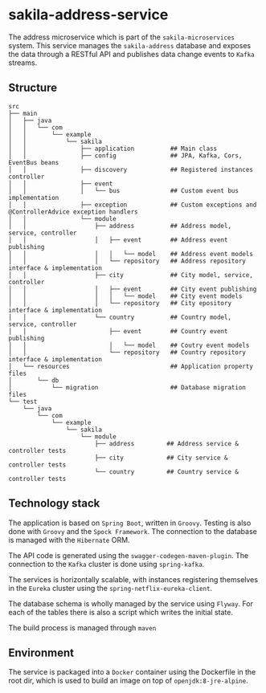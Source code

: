 # sakila-address-service

The address microservice which is part of the `sakila-microservices` system. This service manages the
`sakila-address` database and exposes the data through a RESTful API and publishes data change events
to `Kafka` streams.

## Structure

```
src
├── main
│   ├── java
│   │   └── com
│   │       └── example
│   │           └── sakila
│   │               ├── application          ## Main class
│   │               ├── config               ## JPA, Kafka, Cors, EventBus beans
│   │               ├── discovery            ## Registered instances controller
│   │               ├── event                
│   │               │   └── bus              ## Custom event bus implementation
│   │               ├── exception            ## Custom exceptions and @ControllerAdvice exception handlers
│   │               └── module
│   │                   ├── address          ## Address model, service, controller
│   │                   │   ├── event        ## Address event publishing
│   │                   │   │   └── model    ## Address event models
│   │                   │   └── repository   ## Address repository interface & implementation
│   │                   ├── city             ## City model, service, controller
│   │                   │   ├── event        ## City event publishing
│   │                   │   │   └── model    ## City event models
│   │                   │   └── repository   ## City epository interface & implementation
│   │                   └── country          ## Country model, service, controller
│   │                       ├── event        ## Country event publishing
│   │                       │   └── model    ## Coutry event models
│   │                       └── repository   ## Country repository interface & implementation
│   └── resources                            ## Application property files
│       └── db
│           └── migration                    ## Database migration files
└── test
    └── java
        └── com
            └── example
                └── sakila
                    └── module
                        ├── address         ## Address service & controller tests
                        ├── city            ## City service & controller tests
                        └── country         ## Country service & controller tests
```

## Technology stack

The application is based on `Spring Boot`, written in `Groovy`. Testing is also done with `Groovy`
and the `Spock Framework`. The connection to the database is managed with the `Hibernate` ORM.

The API code is generated using the `swagger-codegen-maven-plugin`. The connection to the `Kafka`
cluster is done using `spring-kafka`.

The services is horizontally scalable, with instances registering themselves in the `Eureka` cluster
using the `spring-netflix-eureka-client`.

The database schema is wholly managed by the service using `Flyway`. For each of the tables there is
also a script which writes the initial state.

The build process is managed through `maven`

## Environment

The service is packaged into a `Docker` container using the Dockerfile in the root dir, which is used
to build an image on top of `openjdk:8-jre-alpine`.
